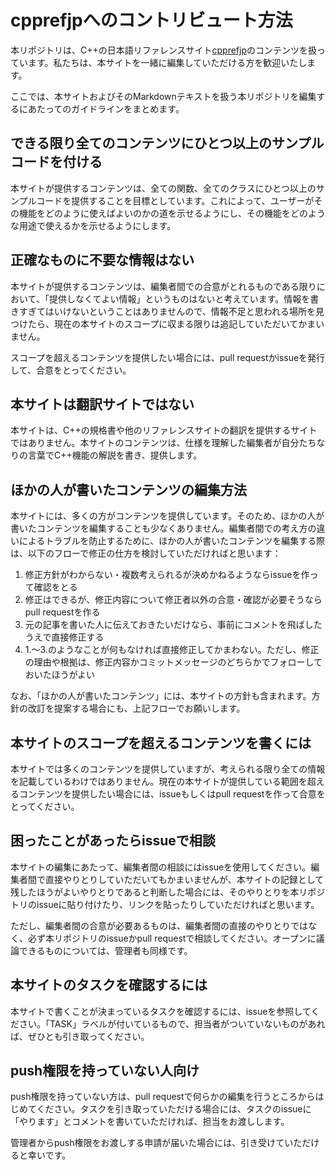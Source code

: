 # cpprefjpへのコントリビュート方法
本リポジトリは、C++の日本語リファレンスサイト[cpprefjp](https://cpprefjp.github.io/)のコンテンツを扱っています。私たちは、本サイトを一緒に編集していただける方を歓迎いたします。

ここでは、本サイトおよびそのMarkdownテキストを扱う本リポジトリを編集するにあたってのガイドラインをまとめます。

## できる限り全てのコンテンツにひとつ以上のサンプルコードを付ける
本サイトが提供するコンテンツは、全ての関数、全てのクラスにひとつ以上のサンプルコードを提供することを目標としています。これによって、ユーザーがその機能をどのように使えばよいのかの道を示せるようにし、その機能をどのような用途で使えるかを示せるようにします。


## 正確なものに不要な情報はない
本サイトが提供するコンテンツは、編集者間での合意がとれるものである限りにおいて、「提供しなくてよい情報」というものはないと考えています。情報を書きすぎてはいけないということはありませんので、情報不足と思われる場所を見つけたら、現在の本サイトのスコープに収まる限りは追記していただいてかまいません。

スコープを超えるコンテンツを提供したい場合には、pull requestかissueを発行して、合意をとってください。


## 本サイトは翻訳サイトではない
本サイトは、C++の規格書や他のリファレンスサイトの翻訳を提供するサイトではありません。本サイトのコンテンツは、仕様を理解した編集者が自分たちなりの言葉でC++機能の解説を書き、提供します。


## ほかの人が書いたコンテンツの編集方法
本サイトには、多くの方がコンテンツを提供しています。そのため、ほかの人が書いたコンテンツを編集することも少なくありません。編集者間での考え方の違いによるトラブルを防止するために、ほかの人が書いたコンテンツを編集する際は、以下のフローで修正の仕方を検討していただければと思います：

1. 修正方針がわからない・複数考えられるが決めかねるようならissueを作って確認をとる
2. 修正はできるが、修正内容について修正者以外の合意・確認が必要そうならpull requestを作る
3. 元の記事を書いた人に伝えておきたいだけなら、事前にコメントを飛ばしたうえで直接修正する
4. 1.〜3.のようなことが何もなければ直接修正してかまわない。ただし、修正の理由や根拠は、修正内容かコミットメッセージのどちらかでフォローしておいたほうがよい

なお、「ほかの人が書いたコンテンツ」には、本サイトの方針も含まれます。方針の改訂を提案する場合にも、上記フローでお願いします。


## 本サイトのスコープを超えるコンテンツを書くには
本サイトでは多くのコンテンツを提供していますが、考えられる限り全ての情報を記載しているわけではありません。現在の本サイトが提供している範囲を超えるコンテンツを提供したい場合には、issueもしくはpull requestを作って合意をとってください。


## 困ったことがあったらissueで相談
本サイトの編集にあたって、編集者間の相談にはissueを使用してください。編集者間で直接やりとりしていただいてもかまいませんが、本サイトの記録として残したほうがよいやりとりであると判断した場合には、そのやりとりを本リポジトリのissueに貼り付けたり、リンクを貼ったりしていただければと思います。

ただし、編集者間の合意が必要あるものは、編集者間の直接のやりとりではなく、必ず本リポジトリのissueかpull requestで相談してください。オープンに議論できるものについては、管理者も同様です。


## 本サイトのタスクを確認するには
本サイトで書くことが決まっているタスクを確認するには、issueを参照してください。「TASK」ラベルが付いているもので、担当者がついていないものがあれば、ぜひとも引き取ってください。


## push権限を持っていない人向け
push権限を持っていない方は、pull requestで何らかの編集を行うところからはじめてください。タスクを引き取っていただける場合には、タスクのissueに「やります」とコメントを書いていただければ、担当をお渡しします。

管理者からpush権限をお渡しする申請が届いた場合には、引き受けていただけると幸いです。

